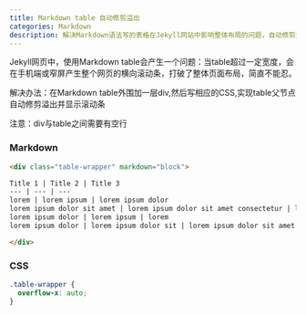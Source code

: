 ```yaml
---
title: Markdown table 自动修剪溢出
categories: Markdown
description: 解决Markdown语法写的表格在Jekyll网站中影响整体布局的问题，自动修剪溢出并显示滚动条
---
```


Jekyll网页中，使用Markdown table会产生一个问题：当table超过一定宽度，会在手机端或窄屏产生整个网页的横向滚动条，打破了整体页面布局，简直不能忍。

解决办法：在Markdown table外围加一层div,然后写相应的CSS,实现table父节点自动修剪溢出并显示滚动条

注意：div与table之间需要有空行   

### Markdown

```html
<div class="table-wrapper" markdown="block">

Title 1 | Title 2 | Title 3
--- | --- | --- 
lorem | lorem ipsum | lorem ipsum dolor 
lorem ipsum dolor sit amet | lorem ipsum dolor sit amet consectetur | lorem ipsum dolor sit amet 
lorem ipsum dolor | lorem ipsum | lorem 
lorem ipsum dolor | lorem ipsum dolor sit | lorem ipsum dolor sit amet 

</div>  
```

### CSS

```css
.table-wrapper {
  overflow-x: auto;
}
```